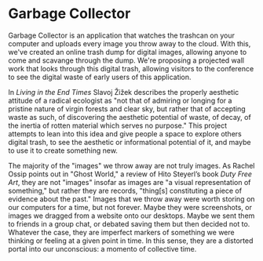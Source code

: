 # Garbage Collector

Garbage Collector is an application that watches the trashcan on your computer and uploads every image you throw away to the cloud. With this, we've created an online trash dump for digital images, allowing anyone to come and scavange through the dump. We're proposing a projected wall work that looks through this digital trash, allowing visitors to the conference to see the digital waste of early users of this application.

In _Living in the End Times_ Slavoj Žižek describes the properly aesthetic attitude of a radical ecologist as "not that of admiring or longing for a pristine nature of virgin forests and clear sky, but rather that of accepting waste as such, of discovering the aesthetic potential of waste, of decay, of the inertia of rotten material which serves no purpose." This project attempts to lean into this idea and give people a space to explore others digital trash, to see the aesthetic or informational potential of it, and maybe to use it to create something new.

The majority of the "images" we throw away are not truly images. As Rachel Ossip points out in "Ghost World," a review of Hito Steyerl’s book _Duty Free Art_, they are not "images" insofar as images are "a visual representation of something," but rather they are records, "thing[s] constituting a piece of evidence about the past." Images that we throw away were worth storing on our computers for a time, but not forever. Maybe they were screenshots, or images we dragged from a website onto our desktops. Maybe we sent them to friends in a group chat, or debated saving them but then decided not to. Whatever the case, they are imperfect markers of something we were thinking or feeling at a given point in time. In this sense, they are a distorted portal into our unconscious: a momento of collective time.
